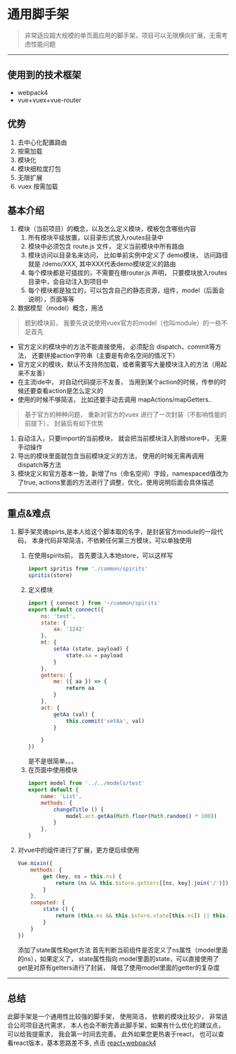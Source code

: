 通用脚手架
=======================
>非常适应超大规模的单页面应用的脚手架，项目可以无限横向扩展，无需考虑性能问题 
--------------------------
使用到的技术框架
-----------------------
* webpack4
* vue+vuex+vue-router

优势
-----------------------
1. 去中心化配置路由
2. 按需加载
3. 模块化
4. 模块细粒度打包
5. 无限扩展
6. vuex 按需加载

基本介绍
-----------------------
1. 模块（当前项目）的概念，以及怎么定义模块，模板包含哪些内容
    1. 所有模块平级放置，以目录形式放入routes目录中
    2. 模块中必须包含 route.js 文件， 定义当前模块中所有路由
    3. 模块访问以目录名来访问， 比如单前实例中定义了 demo模块， 访问路径就是  /demo/XXX, 其中XXX代表demo模块定义的路由
    4. 每个模块都是可插拔的，不需要在根router.js 声明， 只要模块放入routes目录中，会自动注入到项目中
    5. 每个模块都是独立的，可以包含自己的静态资源，组件，model（后面会说明），页面等等
2. 数据模型（model）概念，用法
>题到模块前， 我要先说说使用vuex官方的model（也叫module）的一些不足首先
   *  官方定义的模块中的方法不能直接使用， 必须配合 dispatch，commit等方法， 还要拼接action字符串（主要是有命名空间的情况下）
   *  官方定义的模块，默认不支持热加载，或者需要写大量模块注入的方法（用起来不友善）
   *  在主流ide中， 对自动代码提示不友善， 当用到某个action的时候，传参的时候还要查看action是怎么定义的
   * 使用的时候不够简洁， 比如还要手动去调用 mapActions/mapGetters..
  
>基于官方的种种问题， 重新对官方的vuex 进行了一次封装（不影响性能的前提下）， 封装后有如下优势
   1. 自动注入，只要import的当前模块， 就会把当前模块注入到根store中， 无需手动操作
   2. 导出的模块里面就包含当前模块定义的方法， 使用的时候无需再调用dispatch等方法
   3. 模块定义和官方基本一致，新增了ns（命名空间）字段，namespaced值改为了true, actions里面的方法进行了调整，优化，使用说明后面会具体描述

-------------------
重点&难点
-----------------------

1. 脚手架灵魂spirts,是本人给这个脚本取的名字，是封装官方module的一段代码， 本身代码非常简洁，不依赖任何第三方模块，可以单独使用
    
    1. 在使用spirits前， 首先要注入本地store，可以这样写
        ~~~javascript
        import spritis from './common/spirits'
        spritis(store)
        ~~~
    2. 定义模块
        ~~~javascript
        import { connect } from '~/common/spirits'
        export default connect({
            ns: 'test',
            state: {
                aa: '1242'
            },
            mt: {
                setAa (state, payload) {
                    state.aa = payload
                }
            },
            getters: {
                me: ({ aa }) => {
                    return aa
                }
            },
            act: {
                getAa (val) {
                    this.commit('setAa', val)
                }
        
            }
        })
        ~~~
        是不是很简单。。。
    3. 在页面中使用模块
        ~~~javascript
        import model from '../../models/test'
        export default {
            name: 'List',
            methods: {
                changeTitle () {
                    model.act.getAa(Math.floor(Math.random() * 100))
                }
            },
        }
        ~~~
2. 对vue中的组件进行了扩展，更方便后续使用
    ~~~javascript
    Vue.mixin({
        methods: {
            get (key, ns = this.ns) {
                return (ns && this.$store.getters[[ns, key].join('/')]) || this.$store.getters[key]
            }
        },
        computed: {
            state () {
                return (this.ns && this.$store.state[this.ns]) || this.$store.state
            }
        }
    })
    ~~~
    添加了state属性和get方法
    首先判断当前组件是否定义了ns属性（model里面的ns），如果定义了， state属性指向 model里面的state，可以直接使用了
    get是对原有getters进行了封装， 降低了使用model里面的getter的复杂度

---------------------
总结
-------------------------
此脚手架是一个通用性比较强的脚手架， 使用简洁， 依赖的模块比较少， 非常适合公司项目迭代需求，
本人也会不断完善此脚手架，如果有什么优化的建议点， 可以给我提需求， 我会第一时间去完善。
此外如果您更热衷于react， 也可以查看react版本，基本思路差不多, 点击
[react+webpack4](https://github.com/sampsonli/reactwebpack4)

